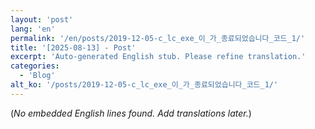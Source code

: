 ```yaml
---
layout: 'post'
lang: 'en'
permalink: '/en/posts/2019-12-05-c_lc_exe_이_가_종료되었습니다_코드_1/'
title: '[2025-08-13] - Post'
excerpt: 'Auto-generated English stub. Please refine translation.'
categories:
  - 'Blog'
alt_ko: '/posts/2019-12-05-c_lc_exe_이_가_종료되었습니다_코드_1/'
---
```


(*No embedded English lines found. Add translations later.*)
